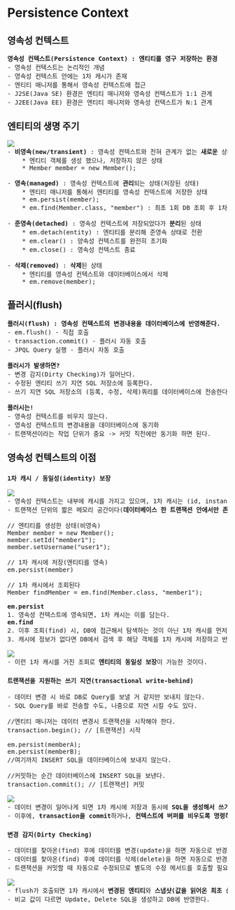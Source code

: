 # Persistence Context
## 영속성 컨텍스트
<pre>
<b>영속성 컨텍스트(Persistence Context) : 엔티티를 영구 저장하는 환경</b>
- 영속성 컨텍스트는 논리적인 개념
- 영속성 컨텍스트 안에는 1차 캐시가 존재
- 엔티티 매니저를 통해서 영속성 컨텍스트에 접근
- J2SE(Java SE) 환경은 엔티티 매니저와 영속성 컨텍스트가 1:1 관계
- J2EE(Java EE) 환경은 엔티티 매니저와 영속성 컨텍스트가 N:1 관계
</pre>
## 엔티티의 생명 주기
<pre>
<img src="https://github.com/RyuKyeongWoo/TIL/blob/main/SpringBootJPA/img/EntityLifeCycle.PNG"/>
- <b>비영속(new/transient)</b> : 영속성 컨텍스트와 전혀 관계가 없는 <b>새로운</b> 상태(순수한 객체 상태)
    * 엔티티 객체를 생성 했으나, 저장하지 않은 상태
    * Member member = new Member();

- <b>영속(managed)</b> : 영속성 컨텍스트에 <b>관리</b>되는 상태(저장된 상태)
    * 엔티티 매니저를 통해서 엔티티를 영속성 컨텍스트에 저장한 상태
    * em.persist(member);
    * em.find(Member.class, "member") : 최초 1회 DB 조회 후 1차 캐시에 저장 (영속)

- <b>준영속(detached)</b> : 영속성 컨텍스트에 저장되었다가 <b>분리</b>된 상태
    * em.detach(entity) : 엔티티를 분리해 준영속 상태로 전환
    * em.clear() : 양속성 컨텍스트를 완전히 초기화
    * em.close() : 영속성 컨텍스트 종료
    
- <b>삭제(removed)</b> : <b>삭제</b>된 상태
    * 엔티티를 영속성 컨텍스트와 데이터베이스에서 삭제
    * em.remove(member);
</pre>
## 플러시(flush)
<pre>
<b>플러시(flush) : 영속성 컨텍스트의 변경내용을 데이터베이스에 반영해준다.</b>
- em.flush() - 직접 호출
- transaction.commit() - 플러시 자동 호출
- JPQL Query 실행 - 플러시 자동 호출

<b>플러시가 발생하면?</b>
- 변경 감지(Dirty Checking)가 일어난다.
- 수정된 엔티티 쓰기 지연 SQL 저장소에 등록한다.
- 쓰기 지연 SQL 저장소의 (등록, 수정, 삭제)쿼리를 데이터베이스에 전송한다.

<b>플러시는!</b>
- 영속성 컨텍스트를 비우지 않는다.
- 영속성 컨텍스트의 변경내용을 데이터베이스에 동기화
- 트랜잭션이라는 작업 단위가 중요 -> 커밋 직전에만 동기화 하면 된다.
</pre>
## 영속성 컨텍스트의 이점
### `1차 캐시 / 동일성(identity) 보장`
<pre>
<img src="https://github.com/RyuKyeongWoo/TIL/blob/main/SpringBootJPA/img/Cache.PNG"/>
- 영속성 컨텍스트는 내부에 캐시를 가지고 있으며, 1차 캐시는 (id, instance)의 맵 형태를 갖고 엔티티들이 저장된다.
- 트랜잭션 단위의 짧은 메모리 공간이다(<b>데이터베이스 한 트랜잭션 안에서만 존재, 트랜잭션이 종료되면 삭제</b>)

// 엔티티를 생성한 상태(비영속)
Member member = new Member();
member.setId("member1");
member.setUsername("user1");

// 1차 캐시에 저장(엔티티를 영속)
em.persist(member)

// 1차 캐시에서 조회된다
Member findMember = em.find(Member.class, "member1");

<b>em.persist</b>
1. 영속성 컨텍스트에 영속되면, 1차 캐시는 이를 담는다.
<b>em.find</b>
2. 이후 조회(find) 시, DB에 접근해서 탐색하는 것이 아닌 1차 캐시를 먼저 훝어 찾는 값이 있는지 확인 하고 캐시에 있다면 그 정보를 조회한다.
3. 캐시에 정보가 없다면 DB에서 검색 후 해당 객체를 1차 캐시에 저장하고 반환한다. - <b>영속상태</b>

<img src="https://github.com/RyuKyeongWoo/TIL/blob/main/SpringBootJPA/img/EntityIdentity.PNG"/>
- 이런 1차 캐시를 거친 조회로 <b>엔티티의 동일성 보장</b>이 가능한 것이다.
</pre>
### `트랜잭션을 지원하는 쓰기 지연(transactional write-behind)`
<pre>
- 데이터 변경 시 바로 DB로 Query를 보낼 거 같지만 보내지 않는다.
- SQL Query를 바로 전송할 수도, 나중으로 지연 시킬 수도 있다.

//엔티티 매니저는 데이터 변경시 트랜잭션을 시작해야 한다.
transaction.begin(); // [트랜잭션] 시작

em.persist(memberA);
em.persist(memberB);
//여기까지 INSERT SQL을 데이터베이스에 보내지 않는다.

//커밋하는 순간 데이터베이스에 INSERT SQL을 보낸다.
transaction.commit(); // [트랜잭션] 커밋

<img src="https://github.com/RyuKyeongWoo/TIL/blob/main/SpringBootJPA/img/transactional_write-behind.PNG"/>
- 데이터 변경이 일어나게 되면 1차 캐시에 저장과 동시에 <b>SQL을 생성해서 쓰기 지연 SQL 저장소에 차곡차곡 쌓아둔다.</b>
- 이후에, <b>transaction을 commit</b>하거나, <b>컨텍스트에 버퍼를 비우도록 명령하면(flush)</b> 쓰기 지연 SQL 저장소의 쿼리가 DB에 넘어간다.
</pre>
### `변경 감지(Dirty Checking)`
<pre>
- 데이터를 찾아온(find) 후에 데이터를 변경(update)을 하면 자동으로 반경을 감지하여 Update Query를 생성해준다.
- 데이터를 찾아온(find) 후에 데이터를 삭제(delete)을 하면 자동으로 반경을 감지하여 Delete Query를 생성해준다.
- 트랜잭션을 커밋할 때 자동으로 수정되므로 별도의 수정 메서드를 호출할 필요가 없고 그런 메서드도 없다.

<img src="https://github.com/RyuKyeongWoo/TIL/blob/main/SpringBootJPA/img/DirtyChecking.PNG"/>
- flush가 호출되면 1차 캐시에서 <b>변경된 엔티티</b>와 <b>스냅샷(값을 읽어온 최초 상태)</b>을 비교한다.
- 비교 값이 다르면 Update, Delete SQL을 생성하고 DB에 반영한다.
</pre>
